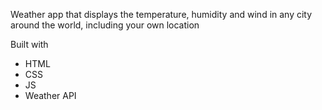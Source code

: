 Weather app that displays the temperature, humidity and wind in any city around the world, including your own location

Built with 
* HTML
* CSS
* JS
* Weather API
